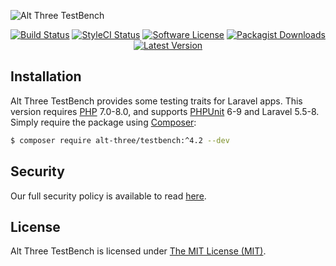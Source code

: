 ![Alt Three TestBench](https://user-images.githubusercontent.com/2829600/71490850-0de16e00-2825-11ea-84ac-bf5c4bc80912.png)

<p align="center">
<a href="https://github.com/AltThree/TestBench/actions?query=workflow%3ATests"><img src="https://img.shields.io/github/workflow/status/AltThree/TestBench/Tests?label=Tests&style=flat-square" alt="Build Status"></img></a>
<a href="https://github.styleci.io/repos/47478560"><img src="https://github.styleci.io/repos/47478560/shield" alt="StyleCI Status"></img></a>
<a href="LICENSE"><img src="https://img.shields.io/badge/license-MIT-brightgreen?style=flat-square" alt="Software License"></img></a>
<a href="https://packagist.org/packages/alt-three/testbench"><img src="https://img.shields.io/packagist/dt/alt-three/testbench?style=flat-square" alt="Packagist Downloads"></img></a>
<a href="https://github.com/AltThree/TestBench/releases"><img src="https://img.shields.io/github/release/AltThree/TestBench?style=flat-square" alt="Latest Version"></img></a>
</p>


## Installation

Alt Three TestBench provides some testing traits for Laravel apps. This version requires [PHP](https://php.net) 7.0-8.0, and supports [PHPUnit](https://phpunit.de/) 6-9 and Laravel 5.5-8. Simply require the package using [Composer](https://getcomposer.org):

```bash
$ composer require alt-three/testbench:^4.2 --dev
```


## Security

Our full security policy is available to read [here](https://github.com/AltThree/TestBench/security/policy).


## License

Alt Three TestBench is licensed under [The MIT License (MIT)](LICENSE).
